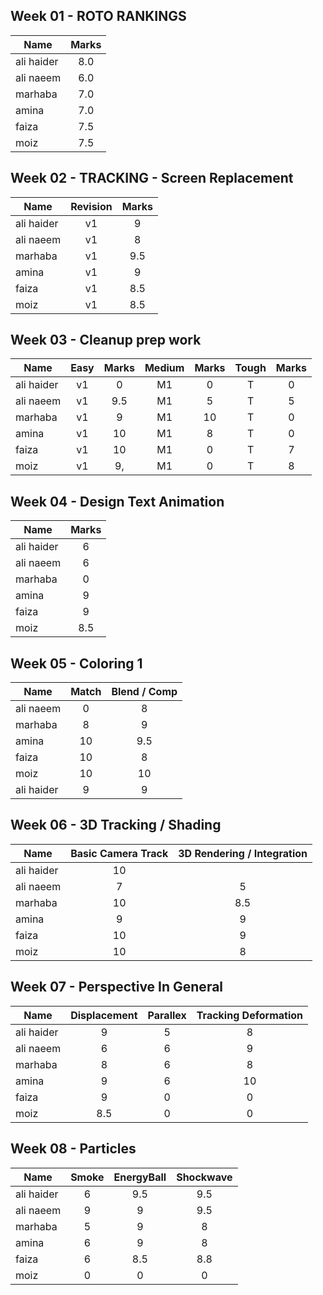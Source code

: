 ## Week 01 - ROTO RANKINGS
| Name   |      Marks      |
|----------|:-------------:|
| ali haider | 8.0 |
| ali naeem  | 6.0 |
| marhaba    | 7.0 |
| amina      | 7.0 |
| faiza      | 7.5 |
| moiz       | 7.5 |

## Week 02 - TRACKING - Screen Replacement

| Name   | Revision  |   Marks      |
|----------|:--:|:-------------:|
| ali haider |v1| 9|
| ali naeem  |v1| 8 |
| marhaba    |v1| 9.5 |
| amina      |v1| 9 |
| faiza      |v1| 8.5 |
| moiz       |v1| 8.5 |

## Week 03 - Cleanup prep work

| Name   | Easy  | Marks | Medium |  Marks | Tough |Marks |
|----------|:--:|:---:|:---:|:---:| :---:|:---:|
| ali haider |v1| 0     |M1|0|T|0|
| ali naeem  |v1| 9.5  |M1|5|T|5|
| marhaba    |v1| 9  |M1|10|T|0|
| amina      |v1| 10  |M1|8|T|0|
| faiza      |v1| 10  |M1|0|T|7|
| moiz       |v1| 9,     |M1|0|T|8|

## Week 04 - Design Text Animation

| Name   | Marks |
|----------|:--:|
| ali haider |6|
| ali naeem  |6|
| marhaba    |0|
| amina      |9|
| faiza      |9|
| moiz       |8.5|

## Week 05 - Coloring 1

| Name   | Match |  Blend / Comp |
|----------|:--:|:--:|
| ali naeem  |0|8|
| marhaba    |8|9|
| amina      |10|9.5|
| faiza      |10|8|
| moiz       |10|10|
| ali haider |9|9|

## Week 06 - 3D Tracking / Shading

| Name   | Basic Camera Track |3D Rendering / Integration |
|----------|:--:|:--:|
| ali haider |10||
| ali naeem  |7|5|
| marhaba    |10|8.5|
| amina      |9|9|
| faiza      |10|9|
| moiz       |10|8|

## Week 07 - Perspective In General

| Name   | Displacement | Parallex | Tracking Deformation|
|----------|:--:|:--:|:--:|
| ali haider |9|5|8|
| ali naeem  |6|6|9|
| marhaba    |8|6|8|
| amina      |9|6|10|
| faiza      |9|0|0|
| moiz       |8.5|0|0|



## Week 08 - Particles

| Name   | Smoke | EnergyBall | Shockwave |
|----------|:--:|:--:|:--:|
| ali haider |6|9.5|9.5
| ali naeem  |9|9|9.5|
| marhaba    |5|9|8|
| amina      |6|9|8|
| faiza      |6|8.5|8.8|
| moiz       |0|0|0|
